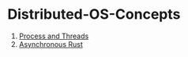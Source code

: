 # Distributed-OS-Concepts

1. [Process and Threads](https://www.youtube.com/watch?v=exbKr6fnoUw)
2. [Asynchronous Rust](https://www.youtube.com/watch?v=0HwrZp9CBD4)
